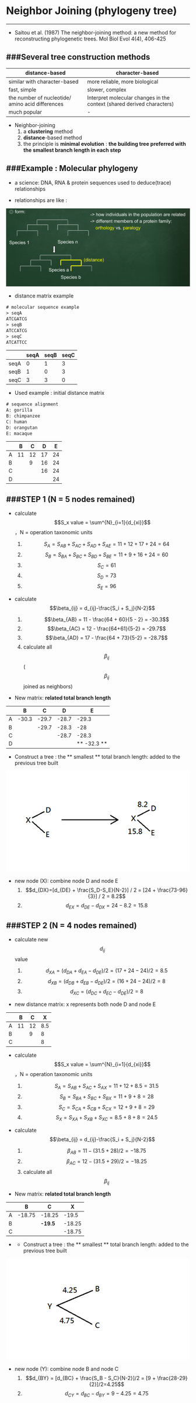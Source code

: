 # Neighbor Joining (phylogeny tree)
---

<script src="../js/general.js"></script>

* Saitou et al. (1987) The neighbor-joining method: a new method for reconstructing phylogenetic trees. Mol Biol Evol 4(4), 406-425

###Several tree construction methods
---

| distance-based | character-based |
| -- | -- |
| similar with character-based | more reliable, more biological |
| fast, simple | slower, complex |
| the number of nucleotide/ amino acid differences | Interpret molecular changes in the context (shared derived characters) |
| much popular | - |

* Neighbor-joining 
  1. a **clustering** method
  2. **distance**-based method
  3. the principle is **minimal evolution** : **the building tree preferred with the smallest branch length in each step**

###Example : Molecular phylogeny 
---

* a science: DNA, RNA & protein sequences used to deduce(trace) relationships 

* relationships are like :

![](../images/nj_tree.png)

* distance matrix example

```text
# molecular sequence example
> seqA 
ATCGATCG 
> seqB 
ATCCATCG 
> seqC 
ATCATTCC 
```

|  | seqA | seqB | seqC |
| -- | -- | -- | -- |
| seqA | 0 | 1 | 3 |
| seqB | 1 | 0 | 3 |
| seqC | 3 | 3 | 0 |


* Used example : initial distance matrix 

```text
# sequence alignment 
A: gorilla 
B: chimpanzee 
C: human 
D: orangutan 
E: macaque 
```

|  | B | C | D | E |
| -- | -- | -- | -- | -- |
| A | 11 | 12 | 17 | 24 |
| B |  | 9 | 16 | 24 |
| C |  |   | 16 | 24 |
| D |  |   |    | 24 |

###STEP 1 (N = 5 nodes remained)
---

* calculate $$S_x value = \sum^{N}_{i=1}{d_{xi}}$$，N = operation taxonomic units
  1. $$S_A = S_{AB} + S_{AC} + S_{AD} + S_{AE} = 11 + 12 + 17 + 24 = 64$$
  2. $$S_B = S_{BA} + S_{BC} + S_{BD} + S_{BE} = 11 + 9 + 16 + 24 = 60$$
  3. $$S_C = 61$$
  4. $$S_D = 73$$
  5. $$S_E = 96$$

* calculate $$\beta_{ij} = d_{ij}-\frac{S_i + S_j}{N-2}$$
  1. $$\beta_{AB} = 11 - \frac{64 + 60}{5 - 2} = -30.3$$
  2. $$\beta_{AC} = 12 - \frac{64+61}{5-2} = -29.7$$
  3. $$\beta_{AD} = 17 - \frac{64 + 73}{5-2} = -28.7$$
  4. calculate all $$\beta_{ij}$$ ($$\beta_{ij}$$ joined as neighbors)

* New matrix: **related total branch length**

|  | B | C | D | E |
| -- | -- | -- | -- | -- |
| A | -30.3 | -29.7 | -28.7 | -29.3 |
| B |  | -29.7 | -28.3 | -28 |
| C |  |   | -28.7 | -28.3 |
| D |  |   |    | ** -32.3 ** |

* Construct a tree : the ** smallest ** total branch length: added to the previous tree built

![](../images/nj_s1.png)

* new node (X): combine node D and node E 
  1. $$d_{DX}=[d_{DE} + \frac{S_D-S_E}{N-2}] / 2 = [24 + \frac{73-96}{3}] / 2 = 8.2$$
  2. $$d_{EX} = d_{DE}-d_{DX} = 24-8.2 = 15.8$$


###STEP 2 (N = 4 nodes remained)
---

* calculate new $$d_{ij}$$ value
  1. $$d_{XA} = (d_{DA} + d_{EA} - d_{DE}) / 2 = (17 + 24 - 24) / 2 = 8.5$$
  2. $$d_{XB} = (d_{DB} + d_{EB} - d_{DE}) / 2 = (16 + 24 -24)/2 = 8$$
  3. $$d_{XC} = (d_{DC} + d_{EC} - d_{DE}) / 2 = 8$$

* new distance matrix: x represents both node D and node E

|  | B | C | X |
| -- | -- | -- | -- |
| A | 11 | 12 | 8.5 |
| B |  | 9 | 8 |
| C |  |   | 8 |

* calculate $$S_x value = \sum^{N}_{i=1}{d_{xi}}$$，N = operation taxonomic units
  1. $$S_A = S_{AB} + S_{AC} + S_{AX} = 11 + 12 + 8.5 = 31.5$$
  2. $$S_B = S_{BA} + S_{BC} + S_{BX} = 11 + 9 + 8 = 28$$
  3. $$S_C = S_{CA} + S_{CB} + S_{CX} = 12 + 9 + 8 = 29$$
  4. $$S_X = S_{XA} + S_{XB} + S_{XC} = 8.5 + 8 + 8 = 24.5$$

* calculate $$\beta_{ij} = d_{ij}-\frac{S_i + S_j}{N-2}$$
  1. $$\beta_{AB} = 11-(31.5+28)/2 = -18.75$$
  2. $$\beta_{AC} = 12 - (31.5+29)/2 = -18.25$$
  3. calculate all $$\beta_{ij}$$

* New matrix: **related total branch length**

|  | B | C | X |
| -- | -- | -- | -- |
| A | -18.75 | -18.25 | -19.5 |
| B |  | **-19.5** | -18.25 |
| C |  |   | -18.75 |

* * Construct a tree : the ** smallest ** total branch length: added to the previous tree built

![](../images/nj_s2.png)

* new node (Y): combine node B and node C 
  1. $$d_{BY} = [d_{BC} + \frac{S_B - S_C}{N-2}]/2 = [9 + \frac{28-29}{2}]/2=4.25$$
  2. $$d_{CY} = d_{BC} - d_{BY} = 9 - 4.25 =4.75$$




